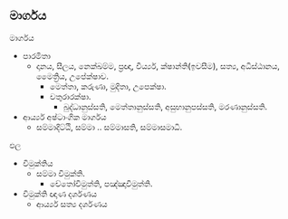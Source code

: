 ## මාර්ගය

මාර්ගය
- පාරමිතා
  - දානය, සීලය, නෙක්ඛම්ම, ප්‍රඥා, වීර්ය්‍ය, ක්ෂාන්ති(ඉවසීම), සත්‍ය, අධිස්ඨානය, මෛත්‍රිය, උපේක්ෂාව.
    - මෙත්තා, කරුණා, මුදිතා, උපෙක්ෂා.
    - චතුරාරක්ෂා.
      - බුද්ධානුස්සති, මෙත්තානුස්සති, අසුභානුපස්සති, මරණානුස්සති.
- ආර්ය්‍ය අෂ්ටාංගික මාර්ගය
  - සම්මාදිට්ඨි, සම්මා .. සම්මාසති, සම්මාසමාධි.


ඵල
- විමුක්තිය
  - සම්මා විමුක්ති.
    - චේතෝවිමුත්ති, පඤ්ඤාවිමුත්ති.
- විමුක්ති ඥාණ දර්ශණය
  - ආර්ය්‍ය සත්‍ය දර්ශණය
